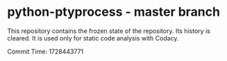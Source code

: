 # python-ptyprocess - master branch

This repository contains the frozen state of the repository.
Its history is cleared. It is used only for static code
analysis with Codacy.

Commit Time: 1728443771